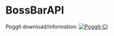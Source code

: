 # BossBarAPI
Poggit download/information: [![Poggit-CI](https://poggit.pmmp.io/ci.badge/SmartLord/BossBarAPI/BossBarAPI)](https://poggit.pmmp.io/ci/SmartLord/BossBarAPI/BossBarAPI)
